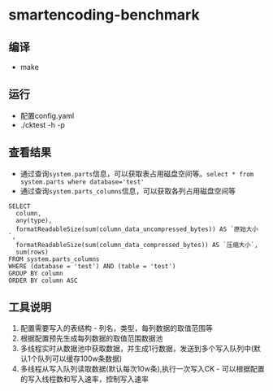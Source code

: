 # smartencoding-benchmark

## 编译
 - make

## 运行
 - 配置config.yaml
 - ./cktest -h <clickhouse ip> -p <clickhouse port> 

## 查看结果
 - 通过查询`system.parts`信息，可以获取表占用磁盘空间等。`select * from system.parts where database='test'`
 - 通过查询`system.parts_columns`信息，可以获取各列占用磁盘空间等
  ```
SELECT
    column,
    any(type),
    formatReadableSize(sum(column_data_uncompressed_bytes)) AS `原始大小`,
    formatReadableSize(sum(column_data_compressed_bytes)) AS `压缩大小`,
    sum(rows)
FROM system.parts_columns
WHERE (database = 'test') AND (table = 'test')
GROUP BY column
ORDER BY column ASC

  ```
## 工具说明
  1. 配置需要写入的表结构
    - 列名，类型，每列数据的取值范围等
  2. 根据配置预先生成每列数据的取值范围数据池
  3. 多线程实时从数据池中获取数据，并生成1行数据，发送到多个写入队列中(默认1个队列可以缓存100w条数据)
  4. 多线程从写入队列读取数据(默认每次10w条),执行一次写入CK
    - 可以根据配置的写入线程数和写入速率，控制写入速率

